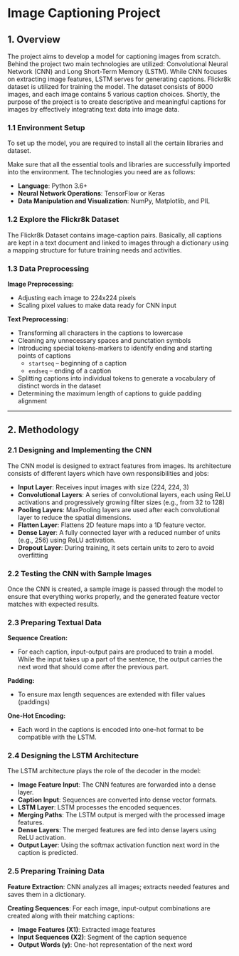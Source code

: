 # Image Captioning Project

## 1. Overview

The project aims to develop a model for captioning images from scratch. Behind the project two main technologies are utilized: Convolutional Neural Network (CNN) and Long Short-Term Memory (LSTM). While CNN focuses on extracting image features, LSTM serves for generating captions. Flickr8k dataset is utilized for training the model. The dataset consists of 8000 images, and each image contains 5 various caption choices. Shortly, the purpose of the project is to create descriptive and meaningful captions for images by effectively integrating text data into image data.

### 1.1 Environment Setup

To set up the model, you are required to install all the certain libraries and dataset.  

Make sure that all the essential tools and libraries are successfully imported into the environment. The technologies you need are as follows: 

- **Language**: Python 3.6+  
- **Neural Network Operations**: TensorFlow or Keras  
- **Data Manipulation and Visualization**: NumPy, Matplotlib, and PIL

### 1.2 Explore the Flickr8k Dataset

The Flickr8k Dataset contains image-caption pairs. Basically, all captions are kept in a text document and linked to images through a dictionary using a mapping structure for future training needs and activities.

### 1.3 Data Preprocessing

**Image Preprocessing:**
- Adjusting each image to 224x224 pixels  
- Scaling pixel values to make data ready for CNN input  

**Text Preprocessing:**
- Transforming all characters in the captions to lowercase  
- Cleaning any unnecessary spaces and punctation symbols  
- Introducing special tokens-markers to identify ending and starting points of captions  
  - `startseq` – beginning of a caption  
  - `endseq` – ending of a caption  
- Splitting captions into individual tokens to generate a vocabulary of distinct words in the dataset  
- Determining the maximum length of captions to guide padding alignment  

---

## 2. Methodology

### 2.1 Designing and Implementing the CNN

The CNN model is designed to extract features from images. Its architecture consists of different layers which have own responsibilities and jobs:

- **Input Layer**: Receives input images with size (224, 224, 3)  
- **Convolutional Layers**: A series of convolutional layers, each using ReLU activations and progressively growing filter sizes (e.g., from 32 to 128)  
- **Pooling Layers**: MaxPooling layers are used after each convolutional layer to reduce the spatial dimensions.  
- **Flatten Layer**: Flattens 2D feature maps into a 1D feature vector.  
- **Dense Layer**: A fully connected layer with a reduced number of units (e.g., 256) using ReLU activation.  
- **Dropout Layer**: During training, it sets certain units to zero to avoid overfitting  

### 2.2 Testing the CNN with Sample Images

Once the CNN is created, a sample image is passed through the model to ensure that everything works properly, and the generated feature vector matches with expected results.

### 2.3 Preparing Textual Data

**Sequence Creation:**
- For each caption, input-output pairs are produced to train a model. While the input takes up a part of the sentence, the output carries the next word that should come after the previous part.  

**Padding:**
- To ensure max length sequences are extended with filler values (paddings)  

**One-Hot Encoding:**
- Each word in the captions is encoded into one-hot format to be compatible with the LSTM.  

### 2.4 Designing the LSTM Architecture

The LSTM architecture plays the role of the decoder in the model:

- **Image Feature Input**: The CNN features are forwarded into a dense layer.  
- **Caption Input**: Sequences are converted into dense vector formats.  
- **LSTM Layer**: LSTM processes the encoded sequences.  
- **Merging Paths**: The LSTM output is merged with the processed image features.  
- **Dense Layers**: The merged features are fed into dense layers using ReLU activation.  
- **Output Layer**: Using the softmax activation function next word in the caption is predicted.  

### 2.5 Preparing Training Data

**Feature Extraction**: CNN analyzes all images; extracts needed features and saves them in a dictionary.  

**Creating Sequences**: For each image, input-output combinations are created along with their matching captions:

- **Image Features (X1)**: Extracted image features  
- **Input Sequences (X2)**: Segment of the caption sequence  
- **Output Words (y)**: One-hot representation of the next word  
